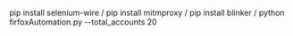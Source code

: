 pip install selenium-wire /
pip install mitmproxy /
pip install blinker /
python firfoxAutomation.py --total_accounts 20
